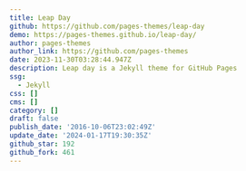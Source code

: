 ```yaml
---
title: Leap Day
github: https://github.com/pages-themes/leap-day
demo: https://pages-themes.github.io/leap-day/
author: pages-themes
author_link: https://github.com/pages-themes
date: 2023-11-30T03:28:44.947Z
description: Leap day is a Jekyll theme for GitHub Pages
ssg:
  - Jekyll
css: []
cms: []
category: []
draft: false
publish_date: '2016-10-06T23:02:49Z'
update_date: '2024-01-17T19:30:35Z'
github_star: 192
github_fork: 461
---
```

